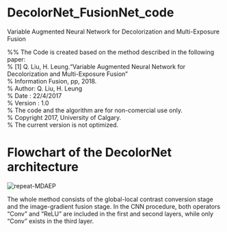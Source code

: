 # DecolorNet_FusionNet_code
Variable Augmented Neural Network for Decolorization and Multi-Exposure Fusion

%% The Code is created based on the method described in the following paper:    
% [1] Q. Liu, H. Leung.“Variable Augmented Neural Network for Decolorization and Multi-Exposure Fusion”    
% Information Fusion, pp, 2018.    
% Author: Q. Liu, H. Leung    
% Date : 22/4/2017    
% Version : 1.0    
% The code and the algorithm are for non-comercial use only.    
% Copyright 2017, University of Calgary.   
% The current version is not optimized.    



# Flowchart of the DecolorNet architecture
![repeat-MDAEP](https://github.com/yqx7150/DecolorNet_FusionNet_code/blob/master/Flowchart%20demonstration%20of%20the%20proposed%20DecolorNet%20architecture.png) 
 
  
The whole method consists of the global-local contrast conversion stage and the image-gradient fusion stage. In the CNN procedure, both operators “Conv” and “ReLU” are included in the first and second layers, while only “Conv” exists in the third layer.   
